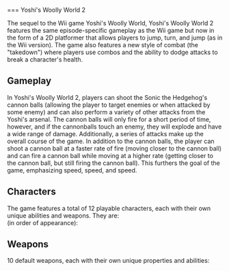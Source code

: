 
===
Yoshi's Woolly World 2

The sequel to the Wii game Yoshi's Woolly World, Yoshi's Woolly World 2 features the same episode-specific gameplay as the Wii game but now in the form of a 2D platformer that allows players to jump, turn, and jump (as in the Wii version). The game also features a new style of combat (the "takedown") where players use combos and the ability to dodge attacks to break a character's health.  
  

## Gameplay

In Yoshi's Woolly World 2, players can shoot the Sonic the Hedgehog's cannon balls (allowing the player to target enemies or when attacked by some enemy) and can also perform a variety of other attacks from the Yoshi's arsenal. The cannon balls will only fire for a short period of time, however, and if the cannonballs touch an enemy, they will explode and have a wide range of damage. Additionally, a series of attacks make up the overall course of the game. In addition to the cannon balls, the player can shoot a cannon ball at a faster rate of fire (moving closer to the cannon ball) and can fire a cannon ball while moving at a higher rate (getting closer to the cannon ball, but still firing the cannon ball). This furthers the goal of the game, emphasizing speed, speed, and speed.   
  

## Characters

The game features a total of 12 playable characters, each with their own unique abilities and weapons. They are:  
   (in order of appearance):            
   

###      

###     

###     

###     

###    

###    

###   

###   

## Weapons

10 default weapons, each with their own unique properties and abilities:        
     

###     
                                                         
